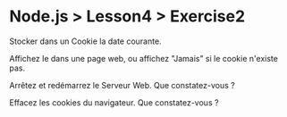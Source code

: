 # Node.js > Lesson4 > Exercise2

Stocker dans un Cookie la date courante.

Affichez le dans une page web, ou affichez "Jamais" si le cookie n'existe pas.

Arrêtez et redémarrez le Serveur Web. Que constatez-vous ?

Effacez les cookies du navigateur. Que constatez-vous ?
